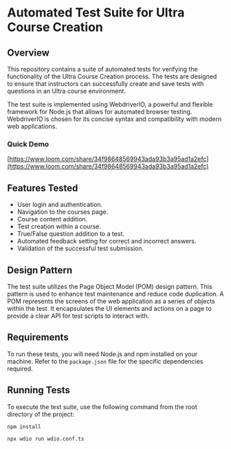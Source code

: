 # Automated Test Suite for Ultra Course Creation

## Overview

This repository contains a suite of automated tests for verifying the functionality of the Ultra Course Creation process. The tests are designed to ensure that instructors can successfully create and save tests with questions in an Ultra course environment.

The test suite is implemented using WebdriverIO, a powerful and flexible framework for Node.js that allows for automated browser testing. WebdriverIO is chosen for its concise syntax and compatibility with modern web applications.

### Quick Demo
[https://www.loom.com/share/34f98648569943ada93b3a95ad1a2efc](https://www.loom.com/share/34f98648569943ada93b3a95ad1a2efc)

## Features Tested

- User login and authentication.
- Navigation to the courses page.
- Course content addition.
- Test creation within a course.
- True/False question addition to a test.
- Automated feedback setting for correct and incorrect answers.
- Validation of the successful test submission.

## Design Pattern

The test suite utilizes the Page Object Model (POM) design pattern. This pattern is used to enhance test maintenance and reduce code duplication. A POM represents the screens of the web application as a series of objects within the test. It encapsulates the UI elements and actions on a page to provide a clear API for test scripts to interact with.

## Requirements

To run these tests, you will need Node.js and npm installed on your machine. Refer to the `package.json` file for the specific dependencies required.

## Running Tests

To execute the test suite, use the following command from the root directory of the project:

```sh
npm install
```

```sh
npx wdio run wdio.conf.ts
```
